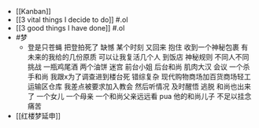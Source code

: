 - [[Kanban]]
- [[3 vital things I decide to do]] #.ol
- [[3 good things I have done]] #.ol
- #梦
	- 登是只苍蝇
	  把登拍死了
	  缺憾
	  某个时刻 又回来 抱住
	  收到一个神秘包裹 有未来的我给的几份原质 可以让我复活几个人
	  到饭店 神秘规则 不同人不同挑战 一瓶鸡尾酒 两个油饼  迷宫 前台小姐 后台和尚 肌肉大汉 会议
	  一个杀手和尚 我跟x为了调查进到楼台死 错综复杂 现代购物商场加百货商场轻工运输区仓库
	  我差点被要求加入教会 然后听情况 及时醒悟 逃脱
	  和尚也出来了
	  一个女儿 一个母亲
	  一个和尚父亲远远看 pua 他的和尚儿子 不足以挂念 痛苦
- [[红楼梦延申]]